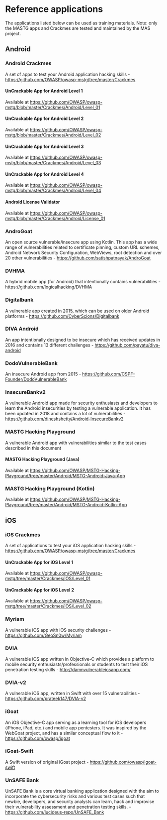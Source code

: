 # Reference applications

The applications listed below can be used as training materials. Note: only the MASTG apps and Crackmes are tested and maintained by the MAS project.

## Android

### Android Crackmes

A set of apps to test your Android application hacking skills - <https://github.com/OWASP/owasp-mstg/tree/master/Crackmes>

#### UnCrackable App for Android Level 1

Available at <https://github.com/OWASP/owasp-mstg/blob/master/Crackmes/Android/Level_01>

#### UnCrackable App for Android Level 2

Available at <https://github.com/OWASP/owasp-mstg/blob/master/Crackmes/Android/Level_02>

#### UnCrackable App for Android Level 3

Available at <https://github.com/OWASP/owasp-mstg/blob/master/Crackmes/Android/Level_03>

#### UnCrackable App for Android Level 4

Available at <https://github.com/OWASP/owasp-mstg/blob/master/Crackmes/Android/Level_04>

#### Android License Validator

Available at <https://github.com/OWASP/owasp-mstg/blob/master/Crackmes/Android/License_01>

### AndroGoat

An open source vulnerable/insecure app using Kotlin. This app has a wide range of vulnerabilities related to certificate pinning, custom URL schemes, Android Network Security Configuration, WebViews, root detection and over 20 other vulnerabilities - <https://github.com/satishpatnayak/AndroGoat>

### DVHMA

A hybrid mobile app (for Android) that intentionally contains vulnerabilities - <https://github.com/logicalhacking/DVHMA>

### Digitalbank

A vulnerable app created in 2015, which can be used on older Android platforms - <https://github.com/CyberScions/Digitalbank>

### DIVA Android

An app intentionally designed to be insecure which has received updates in 2016 and contains 13 different challenges - <https://github.com/payatu/diva-android>

### DodoVulnerableBank

An insecure Android app from 2015 - <https://github.com/CSPF-Founder/DodoVulnerableBank>

### InsecureBankv2

A vulnerable Android app made for security enthusiasts and developers to learn the Android insecurities by testing a vulnerable application. It has been updated in 2018 and contains a lot of vulnerabilities - <https://github.com/dineshshetty/Android-InsecureBankv2>

### MASTG Hacking Playground

A vulnerable Android app with vulnerabilities similar to the test cases described in this document

#### MASTG Hacking Playground (Java)

Available at <https://github.com/OWASP/MSTG-Hacking-Playground/tree/master/Android/MSTG-Android-Java-App>

### MASTG Hacking Playground (Kotlin)

Available at <https://github.com/OWASP/MSTG-Hacking-Playground/tree/master/Android/MSTG-Android-Kotlin-App>

## iOS

### iOS Crackmes

A set of applications to test your iOS application hacking skills - <https://github.com/OWASP/owasp-mstg/tree/master/Crackmes>

#### UnCrackable App for iOS Level 1

Available at <https://github.com/OWASP/owasp-mstg/tree/master/Crackmes/iOS/Level_01>

#### UnCrackable App for iOS Level 2

Available at  <https://github.com/OWASP/owasp-mstg/tree/master/Crackmes/iOS/Level_02>

### Myriam

A vulnerable iOS app with iOS security challenges - <https://github.com/GeoSn0w/Myriam>

### DVIA

A vulnerable iOS app written in Objective-C which provides a platform to mobile security enthusiasts/professionals or students to test their iOS penetration testing skills - <http://damnvulnerableiosapp.com/>

### DVIA-v2

A vulnerable iOS app, written in Swift with over 15 vulnerabilities - <https://github.com/prateek147/DVIA-v2>

### iGoat

An iOS Objective-C app serving as a learning tool for iOS developers (iPhone, iPad, etc.) and mobile app pentesters. It was inspired by the WebGoat project, and has a similar conceptual flow to it - <https://github.com/owasp/igoat>

### iGoat-Swift

A Swift version of original iGoat project - <https://github.com/owasp/igoat-swift>

### UnSAFE Bank

UnSAFE Bank is a core virtual banking application designed with the aim to incorporate the cybersecurity risks and various test cases such that newbie, developers, and security analysts can learn, hack and improvise their vulnerability assessment and penetration testing skills. - <https://github.com/lucideus-repo/UnSAFE_Bank>
